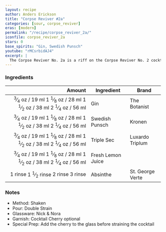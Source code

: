 ```yaml
---
layout: recipe
author: Anders Erickson
title: "Corpse Reviver #2a"
categories: [sour, corpse_reviver]
eras: [modern]
permalink: "/recipe/corpse_reviver_2a/"
iconfile: corpse_reviver_2a
stars: 0
base_spirits: "Gin, Swedish Punsch"
youtube: "rMCsrbidAJ4"
excerpt: |
  The Corpse Reviver No. 2a is a riff on the Corpse Reviver No. 2 cocktail that was originally consumed in the morning, but tastes delicious any time of the day.
---
```


### Ingredients

|  Amount | Ingredient        | Brand            |
| ------: | ----------------- | ---------------- |
| <span class="onex active"> <sup>3</sup>&frasl;<sub>4</sub> oz  / 19 ml</span> <span class="onehalfx">1 <sup>1</sup>&frasl;<sub>8</sub> oz  / 28 ml</span> <span class="twox">1 <sup>1</sup>&frasl;<sub>2</sub> oz  / 38 ml</span> <span class="threex">2 <sup>1</sup>&frasl;<sub>4</sub> oz  / 56 ml</span>| Gin               | The Botanist     |
| <span class="onex active"> <sup>3</sup>&frasl;<sub>4</sub> oz  / 19 ml</span> <span class="onehalfx">1 <sup>1</sup>&frasl;<sub>8</sub> oz  / 28 ml</span> <span class="twox">1 <sup>1</sup>&frasl;<sub>2</sub> oz  / 38 ml</span> <span class="threex">2 <sup>1</sup>&frasl;<sub>4</sub> oz  / 56 ml</span>| Swedish Punsch    | Kronen           |
| <span class="onex active"> <sup>3</sup>&frasl;<sub>4</sub> oz  / 19 ml</span> <span class="onehalfx">1 <sup>1</sup>&frasl;<sub>8</sub> oz  / 28 ml</span> <span class="twox">1 <sup>1</sup>&frasl;<sub>2</sub> oz  / 38 ml</span> <span class="threex">2 <sup>1</sup>&frasl;<sub>4</sub> oz  / 56 ml</span>| Triple Sec        | Luxardo Triplum  |
| <span class="onex active"> <sup>3</sup>&frasl;<sub>4</sub> oz  / 19 ml</span> <span class="onehalfx">1 <sup>1</sup>&frasl;<sub>8</sub> oz  / 28 ml</span> <span class="twox">1 <sup>1</sup>&frasl;<sub>2</sub> oz  / 38 ml</span> <span class="threex">2 <sup>1</sup>&frasl;<sub>4</sub> oz  / 56 ml</span>| Fresh Lemon Juice |
| <span class="onex active">1 rinse </span> <span class="onehalfx">1 <sup>1</sup>&frasl;<sub>2</sub> rinse </span> <span class="twox">2 rinse </span> <span class="threex">3 rinse </span>| Absinthe          | St. George Verte |

### Notes

- Method: Shaken
- Pour: Double Strain
- Glassware: Nick & Nora
- Garnish: Cocktail Cherry optional
- Special Prep: Add the cherry to the glass before straining the cocktail

    
<script type="application/ld+json">
{
  "@context": "https://schema.org",
  "@type": "Recipe",
  "author": {
    "@type": "Person",
    "name": "{{ page.author }}"
    },
  "description": "{{ page.excerpt | strip_html | replace: '"', "'" }}",
  "recipeIngredient": [
  "0.75 oz Gin",
  "0.75 oz Swedish Punsch ",
  "0.75 oz Triple Sec ",
  "0.75 oz Fresh Lemon Juice",
  "1 rinse Absinthe "
    ],
  "name": "{{ page.title }}",
  "recipeInstructions": [
    {
      "@type": "HowToStep",
      "text": "- Method: Shaken"
    },
    {
      "@type": "HowToStep",
      "text": "- Pour: Double Strain"
    },
    {
      "@type": "HowToStep",
      "text": "- Glassware: Nick & Nora"
    },
    {
      "@type": "HowToStep",
      "text": "- Garnish: Cocktail Cherry optional"
    },
    {
      "@type": "HowToStep",
      "text": "- Special Prep: Add the cherry to the glass before straining the cocktail"
    }
    ],
  "recipeYield": "1 cocktail",
  "recipeCategory": "cocktail",
  {%- if page.stars and site.data.ratings[page.iconfile].ratings -%}"aggregateRating": "{%- include stars_metadata.html %} out of 5",{%- endif -%}
  "recipeCuisine": "global",
  "prepTime": "PT20M",
  "cookTime": "PT15S",
  "keywords": "{{ page.title }}, cocktail, {{ page.eras }}, {%- include category_metadata.html -%}, {%- include spirits_metadata.html -%}"
}
</script>

    